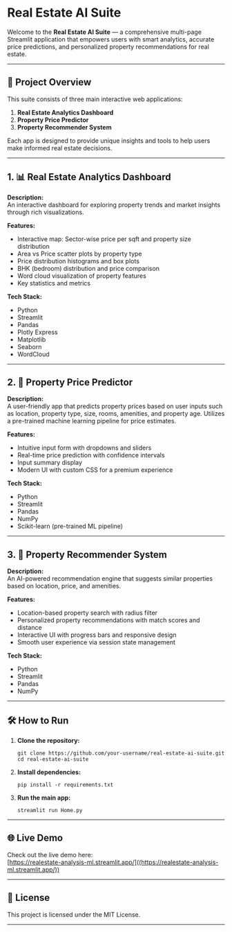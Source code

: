 # Real Estate AI Suite

Welcome to the **Real Estate AI Suite** — a comprehensive multi-page Streamlit application that empowers users with smart analytics, accurate price predictions, and personalized property recommendations for real estate.

---

## 🚀 Project Overview

This suite consists of three main interactive web applications:

1. **Real Estate Analytics Dashboard**
2. **Property Price Predictor**
3. **Property Recommender System**

Each app is designed to provide unique insights and tools to help users make informed real estate decisions.

---

## 1. 📊 Real Estate Analytics Dashboard

**Description:**  
An interactive dashboard for exploring property trends and market insights through rich visualizations.

**Features:**
- Interactive map: Sector-wise price per sqft and property size distribution
- Area vs Price scatter plots by property type
- Price distribution histograms and box plots
- BHK (bedroom) distribution and price comparison
- Word cloud visualization of property features
- Key statistics and metrics

**Tech Stack:**
- Python
- Streamlit
- Pandas
- Plotly Express
- Matplotlib
- Seaborn
- WordCloud

---

## 2. 🔮 Property Price Predictor

**Description:**  
A user-friendly app that predicts property prices based on user inputs such as location, property type, size, rooms, amenities, and property age. Utilizes a pre-trained machine learning pipeline for price estimates.

**Features:**
- Intuitive input form with dropdowns and sliders
- Real-time price prediction with confidence intervals
- Input summary display
- Modern UI with custom CSS for a premium experience

**Tech Stack:**
- Python
- Streamlit
- Pandas
- NumPy
- Scikit-learn (pre-trained ML pipeline)

---

## 3. 🤖 Property Recommender System

**Description:**  
An AI-powered recommendation engine that suggests similar properties based on location, price, and amenities.

**Features:**
- Location-based property search with radius filter
- Personalized property recommendations with match scores and distance
- Interactive UI with progress bars and responsive design
- Smooth user experience via session state management

**Tech Stack:**
- Python
- Streamlit
- Pandas
- NumPy

---

## 🛠️ How to Run

1. **Clone the repository:**
    ```
    git clone https://github.com/your-username/real-estate-ai-suite.git
    cd real-estate-ai-suite
    ```
2. **Install dependencies:**
    ```
    pip install -r requirements.txt
    ```
3. **Run the main app:**
    ```
    streamlit run Home.py
    ```

---

## 🌐 Live Demo

Check out the live demo here:  
[https://realestate-analysis-ml.streamlit.app/]((https://realestate-analysis-ml.streamlit.app/))

---

## 📄 License

This project is licensed under the MIT License.

---


